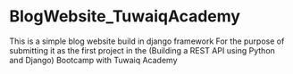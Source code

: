 # BlogWebsite_TuwaiqAcademy

This is a simple blog website build in django framework For the purpose of submitting it as the first project in the (Building a REST API using Python and Django) Bootcamp with Tuwaiq Academy
